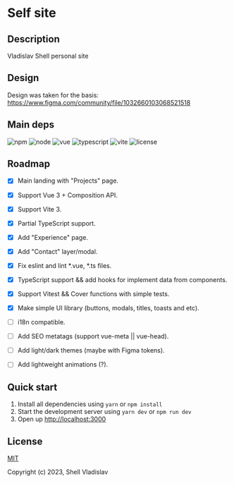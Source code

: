 # Self site

## Description
Vladislav Shell personal site

## Design
Design was taken for the basis: https://www.figma.com/community/file/1032660103068521518

## Main deps

![npm](https://img.shields.io/badge/npm-v8.13.2-blue?style=flat-square)
![node](https://img.shields.io/badge/node-v16.16.0-yellowgreen?style=flat-square)
![vue](https://img.shields.io/badge/vue-v3.2.45-green?style=flat-square)
![typescript](https://img.shields.io/badge/typescript-v4.9.4-lightgrey?style=flat-square)
![vite](https://img.shields.io/badge/vite-v4.0.3-yellow?style=flat-square)
![license](https://img.shields.io/badge/license-MIT-green?style=flat-square)

## Roadmap

- [x] Main landing with "Projects" page.
- [x] Support Vue 3 + Composition API.
- [x] Support Vite 3.
- [x] Partial TypeScript support.
- [x] Add "Experience" page.
- [x] Add "Contact" layer/modal.
- [x] Fix eslint and lint *.vue, *.ts files.
- [x] TypeScript support && add hooks for implement data from components.
- [x] Support Vitest && Cover functions with simple tests.
- [x] Make simple UI library (buttons, modals, titles, toasts and etc).
- [ ] i18n compatible.
- [ ] Add SEO metatags (support vue-meta || vue-head).
- [ ] Add light/dark themes (maybe with Figma tokens).
- [ ] Add lightweight animations (?).


## Quick start

1. Install all dependencies using `yarn` or `npm install`
2. Start the development server using `yarn dev` or `npm run dev`
3. Open up [http://localhost:3000](http://localhost:3000)

## License

[MIT](https://github.com/FreeeeZ/self-site/blob/main/LICENSE)

Copyright (c) 2023, Shell Vladislav
